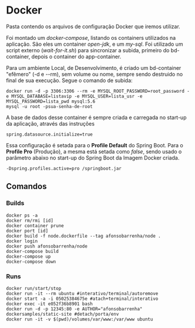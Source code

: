 # Docker

Pasta contendo os arquivos de configuração Docker que iremos utilizar.

Foi montado um *docker-compose*, listando os containers utilizados na aplicação. São eles um container *open-jdk*, e um *my-sql*. Foi utilizado um script externo (*wait-for-it.sh*) para sincronizar a subida, primeiro do bd-container, depois o container do app-container.

Para um ambiente Local, de Desenvolvimento, é criado um bd-container "efêmero" (-d e --rm), sem volume ou nome, sempre sendo destruido no final de sua execução. Segue o comando de subida:

```
docker run -d -p 3306:3306 --rm -e MYSQL_ROOT_PASSWORD=root_password -e MYSQL_DATABASE=listavip -e MYSQL_USER=lista_usr -e MYSQL_PASSWORD=lista_pwd mysql:5.6
mysql -u root -psua-senha-de-root
```

A base de dados desse container é sempre criada e carregada no start-up da aplicação, através das instruções 

```
spring.datasource.initialize=true
```

Essa configuração é setada para o **Profile Default** do Spring Boot. Para o **Profile Pro** (Produção), a mesma está setada como *false*, sendo usado o parâmetro abaixo no start-up do Spring Boot da Imagem Docker criada.

```
-Dspring.profiles.active=pro /springboot.jar
```

## Comandos

### Builds

```
docker ps -a
docker rm/rmi [id]
docker container prune
docker port [id]
docker build -f node.dockerfile --tag afonsobarrenha/node .
docker login
docker push afonsobarrenha/node
docker-compose build
docker-compose up
docker-compose down
```

### Runs

```
docker run/start/stop
docker run -it --rm ubuntu #interativo/terminal/autoremove
docker start -a -i 05025384675e #atach+terminal/interativo
docker exec -it e052f36b8901 bash
docker run -d -p 12345:80 -e AUTHOR="afonsobarrenha" dockersamples/static-site #detach/porta/env
docker run -it -v $(pwd)/volumes/var/www:/var/www ubuntu
```